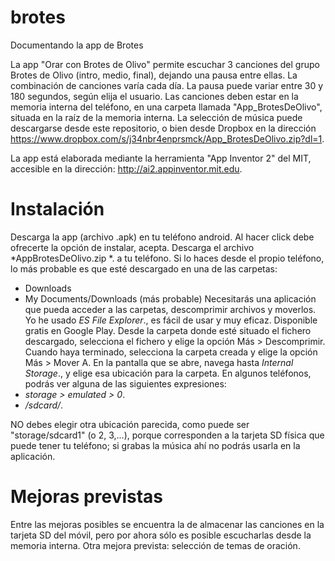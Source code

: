 # brotes
Documentando la app de Brotes

La app "Orar con Brotes de Olivo" permite escuchar 3 canciones del grupo Brotes de Olivo (intro, medio, final), dejando una pausa entre ellas. La combinación de canciones varía cada día.
La pausa puede variar entre 30 y 180 segundos, según elija el usuario.
Las canciones deben estar en la memoria interna del teléfono, en una carpeta llamada "App_BrotesDeOlivo", situada en la raíz de la memoria interna. La selección de música puede descargarse desde este repositorio, o bien desde Dropbox en la dirección https://www.dropbox.com/s/j34nbr4enprsmck/App_BrotesDeOlivo.zip?dl=1.

La app está elaborada mediante la herramienta "App Inventor 2" del MIT, accesible en la dirección: http://ai2.appinventor.mit.edu.

# Instalación
Descarga la app (archivo .apk) en tu teléfono android. Al hacer click debe ofrecerte la opción de instalar, acepta.
Descarga el archivo *AppBrotesDeOlivo.zip *. a tu teléfono. Si lo haces desde el propio teléfono, lo más probable es que esté descargado en una de las carpetas:
  - Downloads
  - My Documents/Downloads (más probable)
Necesitarás una aplicación que pueda acceder a las carpetas, descomprimir archivos y moverlos. Yo he usado *ES File Explorer*., es fácil de usar y muy eficaz. Disponible gratis en Google Play.
Desde la carpeta donde esté situado el fichero descargado, selecciona el fichero y elige la opción Más > Descomprimir.
Cuando haya terminado, selecciona la carpeta creada y elige la opción Más > Mover A. En la pantalla que se abre, navega hasta *Internal Storage*., y elige esa ubicación para la carpeta.
En algunos teléfonos, podrás ver alguna de las siguientes expresiones:
  - *storage > emulated > 0*.
  - */sdcard/*.

NO debes elegir otra ubicación parecida, como puede ser "storage/sdcard1" (o 2, 3,...), porque corresponden a la tarjeta SD física que puede tener tu teléfono; si grabas la música ahí no podrás usarla en la aplicación.

# Mejoras previstas
Entre las mejoras posibles se encuentra la de almacenar las canciones en la tarjeta SD del móvil, pero por ahora sólo es posible escucharlas desde la memoria interna.
Otra mejora prevista:  selección de temas de oración.
